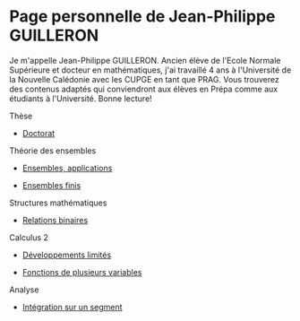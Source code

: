 # Page personnelle de Jean-Philippe GUILLERON

Je m'appelle Jean-Philippe GUILLERON. Ancien élève de l'Ecole Normale Supérieure et docteur en mathématiques, j'ai travaillé 4 ans à l'Université de la Nouvelle Calédonie avec les CUPGE en tant que PRAG. Vous trouverez des contenus adaptés qui conviendront aux élèves en Prépa comme aux étudiants à l'Université. Bonne lecture!

Thèse 

- [Doctorat](files/these_archivage_N°2772654.pdf)

Théorie des ensembles

- [Ensembles, applications](files/Ensembles_applications.pdf)

- [Ensembles finis](files/Ensembles_finis.pdf)

Structures mathématiques

- [Relations binaires](files/Structures_maths_chapitre_1.pdf)

Calculus 2

- [Développements limités](files/Developpements_limites.pdf)

- [Fonctions de plusieurs variables](files/Fonctions_a_plusieurs_variables.pdf)


Analyse

- [Intégration sur un segment](files/Integration_sur_un_segment.pdf)


